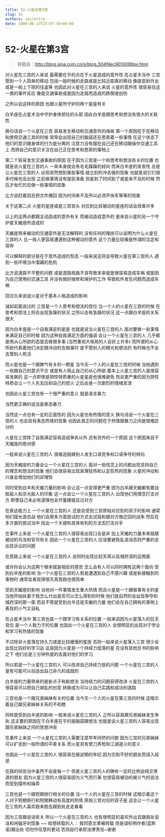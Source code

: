 ```yaml
---
title: 52-火星在第3宫
slug: 52
authors: soilAstro
date: 2008-06-13T23:07:59+08:00
---
```

# 52-火星在第3宫

> 转载自：http://blog.sina.com.cn/s/blog_504f4ec9010099pv.html

对火星在三宫的人来说
最需要在乎的点在于火星造成的意外性
在占星术当中
三宫管到一个人简单的移动
包括一般时候的走路或是比较近距离的移动
像是逛街外出或是一般上下班的往返等
也因此对火星在三宫的人来说
火星的意外性
很容易往这一类的事件反应
像是交通事故或是因为走路而造成的跌倒或创伤


之所以会这样的原因
也跟火星所守护的两个星座有关


白羊座在占星术当中守护身体部位的头部
因此白羊座跟思考和想法有很大的关联性


换句话说一个火星在三宫
容易发生移动和交通意外的缘故
第一个原因在于在移动和使用交通工具的时候
常常会出现自己的脑袋还在思索着一些事情
在这个状态下他们的意识跟身体的行为是分离的
注意力没有摆在自己还在移动跟操作交通工具上
而把自己的意识关注在自己正在思考和思索的事物上


第二个容易发生交通事故的原因
在于因为三宫是一个和思考和想法有关的位置
也就是说火星在三宫的人
一来本身就会有毛毛躁躁的倾向
而来白羊座的突发性
总是让火星在三宫的人
出现突然想到某些事情
就立刻的冲去做的现象
也就是说它们很多时候也会出现
之前做事情没有提前准备
但是到了时间到了或是来不及的时候
然后才匆忙的去做一些事情的现象


比方说赶着回去把文件缴回
因为时间来不及所以必须开快车等等的现象


关于这第二点
火星的星座或是三宫宫头
对应到比较被动的星座的话会改善许多


以上的这两点都跟主动造成的意外有关
而被动造成意外的
是来自火星的另一个守护星天蝎座所造成的


天蝎座带来被动的交通意外是无法解释的
没有任何的理由可以说明为什么火星在三宫的人
比一般人更容易遭遇到这种被动的意外
这个力量比较像是所谓的注定和宿命


可以解释的部分是在于意外造成的型态
一般来说这将会导致火星在第三宫的人
遇到一些环境当中潜藏的危机


比方说道路不平整的问题
或是道路规画不良导致本来就是很容易造成车祸
或是因为自己使用的交通工具
并没有做好维修和保护的工作
导致机件发生问题而造成车祸


回过头来说说火星对于基本人格造成的影响


诚如前面说过的
三宫是一个人思考和想法的宫位
当一个人的火星在三宫的时候
在思考和想法上将会出现急躁的状况
之所以会有急躁的状况
这一点跟白羊座的关系很大


因为白羊座是一个自我满足的星座
也就是说当火星在三宫的人
面对要做一些事情来满足自己的时候
因为这种自我满足方面的强调
会让一个火星在三宫的人
几乎都是用从心所欲的态度去做很多事
(当然重视大格局的人会好上许多)
而所谓的从心所欲代表着他们决定跟冲动的去做事时
是不管别人的眼光和想法的
有时候也不会去管别人死活


而火星也是一个跟脾气有关的一颗星
当今天一个人的火星在三宫的时候
当他遇到一些跟自己的意识不合
或是有人阻止自己的从心所欲
基本上火星三宫的人是很容易发飙的
这一点即使是阴性特质重的火星星座也很难避免
而且更严重的因为阴性特质会让一个人先去压抑自己的怒火
之后会是一次剧烈的情绪宣泄


也因此火星三宫也有一个很严重的意义
就是语言暴力


当然更正确的说法是表态暴力


当然这一点也有一定的正面性的
因为火星也有热情的意义
换句话说一个火星在三宫的人
也会具有表态热情的现象
也因此真正的问题在于热情跟暴力之间是很难区分的


火星在三宫除了自我满足容易造成争执以外
还有另外的一个原因
这个原因来自于天蝎座的绝对感


一般来说火星在三宫的人
很难逃脱跟别人发生口语竞争和口语争夺的倾向


因为天蝎座的力量会让一个火星在三宫的人
面对一些信念上的问题出现坚持自己的理念和想法的现象
他们会很容易出现真理狂热和认定狂热的现象
火星的冲动和兴奋会增加他们的非理性


同时受到白羊和天蝎力量的影响
会让这一点变得更严重
因为白羊跟天蝎都有要战胜敌人和杀光敌人的印象
这一点会让一个火星在三宫的人
出现他们用理念打击对方
即使自己未必有道理也会尽量硬是压过对方


在表达能力上
一个火星在三宫的人
还是会受到三宫原始对应到的双子的影响
通常他们擅长游击战
他们会用多方面尝试的方式去试探和跟对方做迂回的战争
然后在多方面的尝试当中
找出一个关键和具体有利的方法去打击对手


在事件上来说
一个火星在三宫的人很容易出现口舌是非
加上天蝎的力量本来就跟被动的司法和官司有关
因此一个火星在三宫的人
应该要避免乱说话否则严重的会出现诉讼的问题


在思路上来说
一个火星在三宫的人
会同时出现比较天真以及城府深的这两面


或许你会认为这两个根本就是相反的感觉
怎么会有人可以同时拥有这两个面向
受到白羊座的影响
当一个火星在三宫的人若是遭遇到自己不感兴趣
或是新接触到的事物时
通常会表现得很天真思路也很简单


受到天蝎座的影响
当他对一件事情发生重大热情
而且火星是一个跟做事有关的星
当他开始执着于我怎么付出是否可以怎么得到的时候
他们就自然的会出现争夺和城府深的那一面
而且不管是受到白羊还是天蝎的力量
他们会在自己拥有的事物上表现的小气又自私


在占星术当中
第三宫也是一个跟学习有关系的位置
一般来说因为火星落入的后天宫位
是一个人致力于的位置
也因此一个火星在三宫的人
会很明显的出现对于学业和学习有热情的现象


不过除非火星落在持久力或是比较缓慢的星座
否则一般来说火星落入三宫
很少会出现比较好的学习运
这是因为火星是一个持续力低落的星
在没有其他旦书的影响之下
他们总是三分钟热度的去面对他们的学习


所以若是一个火星在三宫的人
可以改进自己持续力低的问题
一个火星在三宫的人
是有可能可以创造出自己非凡的成就的


白羊座的力量带来的是新点子和新想法
当持续力的问题获得改进
火星在三宫的人很容易可以把自己胡乱的创意
转换成为可以让自己实践和成功的道路


三宫也是一个跟兄弟姊妹有关的位置
当今天一个人的火星在第三宫的时候
这暗示着自己跟兄弟姊妹关系的不和睦


同样是受到白羊座的影响
一般来说火星在三宫的人
之所以容易跟兄弟姊妹发生争执
这主要的原因在于白羊座在乎的是脑袋跟想法
也就是说火星三宫的人容易出现跟兄弟姊妹之间的思想冲突


在事件上来说
一个火星在三宫的人需要注意早年同侪的问题
因为三宫的兄弟姊妹可以扩张到一般所谓的平辈关系
而火星具有使刀弄枪和江湖道义的意义


也因此一个火星在三宫的人
很容易在叛逆期的年纪
因为交到不好的朋友而误入歧途


在我的经验当中虽然不会是每一个
但是火星三宫的人的确有一定的比例会结交黑道的朋友
因为火星三宫的人很容易因为义气而行事
也很容易被动的被义气的说法而受到摆布和操弄


三宫也是一个跟短期旅行相关的位置
当一个人的火星在三宫的时候
这暗示着这个人对于短期旅行和短期移动有高度的热情
原始三宫对应的双子座
这会让一个火星在三宫的人喜欢跑来跑去跟到处走走看看


因为三宫跟说话有关
所以一个火星在三宫的人
也有很明显的喜欢外出去跟朋友说话和闲磕牙的现象
~~
给想转载的人：
我同意文章被转载
但是请标明作者(蓝斯诺)跟出处
切勿作任意的更动
否则自行承担法律责任~谢谢


 


  